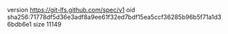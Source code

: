 version https://git-lfs.github.com/spec/v1
oid sha256:71778df5d36e3adf8a9ee61f32ed7bdf15ea5ccf36285b96b5f71a1d36bdb6e1
size 11149
